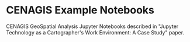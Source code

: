 ﻿# CENAGIS Example Notebooks
CENAGIS GeoSpatial Analysis Jupyter Notebooks described in "Jupyter Technology as a Cartographer's Work Environment: A Case Study" paper.
